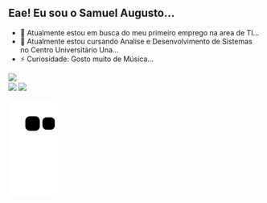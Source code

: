 ## Eae! Eu sou o Samuel Augusto...

- 🔭 Atualmente estou em busca do meu primeiro emprego na area de TI...
- 📝 Atualmente estou cursando Analise e Desenvolvimento de Sistemas no Centro Universitário Una...
- ⚡ Curiosidade: Gosto muito de Música...

<div>
  <a href="https://github.com/SamuelAugusto13">
  <img height="180em" src="https://github-readme-stats.vercel.app/api?username=SamuelAugusto13&show_icons=false&theme=dark&include_all_commits=true&count_private=true"/>
</div>

<div>
<a href="https://www.instagram.com/samuel.augusto13/" target="_blank"><img src="https://img.shields.io/badge/-Instagram-%23E4405F?style=for-the-badge&logo=instagram&logoColor=black" target="_blank"></a>
  <a href="https://www.linkedin.com/in/rafaella-ballerini-45875016a" target="_blank"><img src="https://img.shields.io/badge/-LinkedIn-%230077B5?style=for-the-badge&logo=linkedin&logoColor=black" target="_blank"></a>
  
  ![Snake animation](https://github.com/rafaballerini/rafaballerini/blob/output/github-contribution-grid-snake.svg)
  
</div>
